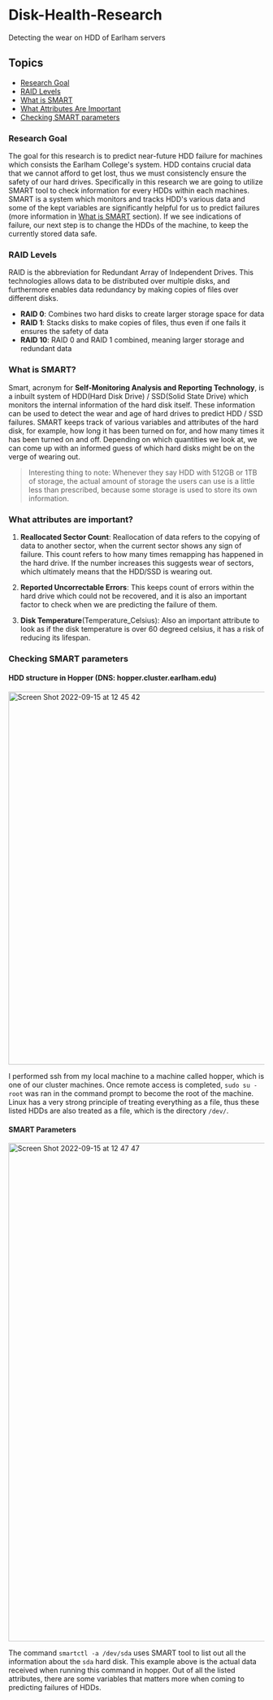 # Disk-Health-Research
Detecting the wear on HDD of Earlham servers 

## Topics

- [Research Goal](#research-goal)
- [RAID Levels](#raid-levels)
- [What is SMART](#what-is-smart)
- [What Attributes Are Important](#what-attributes-are-important)
- [Checking SMART parameters](#checking-smart-parameters)

### Research Goal

The goal for this research is to predict near-future HDD failure for machines which consists the Earlham College's system. HDD contains crucial data that we cannot afford to get lost, thus we must consistencly ensure the safety of our hard drives. Specifically in this research we are going to utilize SMART tool to check information for every HDDs within each machines. SMART is a system which monitors and tracks HDD's various data and some of the kept variables are significantly helpful for us to predict failures (more information in [What is SMART](#what-is-smart) section). If we see indications of failure, our next step is to change the HDDs of the machine, to keep the currently stored data safe. 

### RAID Levels

RAID is the abbreviation for Redundant Array of Independent Drives. This technologies allows data to be distributed over multiple disks, and furthermore enables data redundancy by making copies of files over different disks. 

* **RAID 0**: Combines two hard disks to create larger storage space for data 
* **RAID 1**: Stacks disks to make copies of files, thus even if one fails it ensures the safety of data 
* **RAID 10**: RAID 0 and RAID 1 combined, meaning larger storage and redundant data

### What is SMART?

Smart, acronym for **Self-Monitoring Analysis and Reporting Technology**, is a inbuilt system of HDD(Hard Disk Drive) / SSD(Solid State Drive) which monitors the internal information of the hard disk itself. These information can be used to detect the wear and age of hard drives to predict HDD / SSD failures. SMART keeps track of various variables and attributes of the hard disk, for example, how long it has been turned on for, and how many times it has been turned on and off. Depending on which quantities we look at, we can come up with an informed guess of which hard disks might be on the verge of wearing out. 

> Interesting thing to note: Whenever they say HDD with 512GB or 1TB of storage, the actual amount of storage the users can use is a little less than prescribed, because some storage is used to store its own information.


### What attributes are important?

1. **Reallocated Sector Count**: Reallocation of data refers to the copying of data to another sector, when the current sector shows any sign of failure. This count refers to how many times remapping has happened in the hard drive. If the number increases this suggests wear of sectors, which ultimately means that the HDD/SSD is wearing out. 

2. **Reported Uncorrectable Errors**: This keeps count of errors within the hard drive which could not be recovered, and it is also an important factor to check when we are predicting the failure of them. 

3. **Disk Temperature**(Temperature_Celsius): Also an important attribute to look as if the disk temperature is over 60 degreed celsius, it has a risk of reducing its lifespan. 


### Checking SMART parameters

#### HDD structure in Hopper (DNS: hopper.cluster.earlham.edu)

<img width="734" alt="Screen Shot 2022-09-15 at 12 45 42" src="https://user-images.githubusercontent.com/113309314/190461098-f63700a3-fd0d-445d-83cd-1154c359196e.png">

I performed ssh from my local machine to a machine called hopper, which is one of our cluster machines. Once remote access is completed, `sudo su - root` was ran in the command prompt to become the root of the machine. Linux has a very strong principle of treating everything as a file, thus these listed HDDs are also treated as a file, which is the directory `/dev/`.

#### SMART Parameters 

<img width="981" alt="Screen Shot 2022-09-15 at 12 47 47" src="https://user-images.githubusercontent.com/113309314/190461485-cc98a8d6-dc5a-4b1c-8f4d-c0cc4320a13a.png">

The command `smartctl -a /dev/sda` uses SMART tool to list out all the information about the `sda` hard disk. This example above is the actual data received when running this command in hopper. Out of all the listed attributes, there are some variables that matters more when coming to predicting failures of HDDs.


